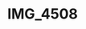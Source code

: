 ---
pid: '178'
layout: photos
title: IMG_4508
filename: IMG_4508.jpg
caption: 
previous_pid: '177'
next_pid: '179'
permalink: "/photos/178.html"
---